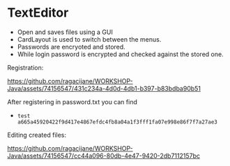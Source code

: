 # TextEditor
- Open and saves files using a GUI
- CardLayout is used to switch between the menus.
- Passwords are encryoted and stored.
- While login password is encrypted and checked against the stored one.

Registration:

https://github.com/ragacijane/WORKSHOP-Java/assets/74156547/431c234a-4d0d-4db1-b397-b83bdba90b51

After registering in password.txt you can find
- ```test a665a45920422f9d417e4867efdc4fb8a04a1f3fff1fa07e998e86f7f7a27ae3```


Editing created files:

https://github.com/ragacijane/WORKSHOP-Java/assets/74156547/cc44a096-80db-4e47-9420-2db7112157bc

